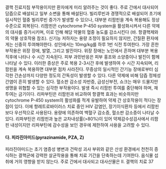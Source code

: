 결핵 진료지침
부작용이지만 환자에게 미리 알려주는 것이 좋다. 주로 간에서 대사되어 담즙으로 배설되고 일부 소변을 통해 배설된다. 빌리루빈과 경쟁적으로 배설되어 초기에 일시적인 혈중 빌리루빈 증가가 발생할 수 있으나, 대부분 리팜핀을 계속 복용해도 정상 수준으로 회복된다. 리팜핀은 cytochrome P-450 system을 활성화시켜서 다른 약제의 대사를 증가시키며, 이로 인해 해당 약물의 혈중 농도를 감소시킨다 (바. 항결핵제와의 약물 상호작용 참조). 신기능 저하자는 용량 조정이 필요하지 않지만, 간질환 환자에게는 신중히 투여해야한다. 성인에서는 10mg/kg를 하루 1번 식전 투여한다.
가장 흔한 부작용은 위장 장애, 발열, 그리고 발진이다. 위장 장애는 노인에서 흔하며 대부분 복용 직후에 나타나 수 시간 지속된다. 피부 과민반응은 피부 홍조와 소양증이나 발진이 함께 나타날 수 있다. 이러한 증상은 주로 복용 2-3시간 후에 발생하여 수 시간 지속되며, 리팜핀을 계속 복용하면 대부분 점차 사라진다. 무증상의 일시적인 간기능 장애로부터 심각한 간손상까지 다양한 정도의 간독성이 발생할 수 있다. 다른 약제에 비해 담즙 정체성 간염이 흔히 발생할 수 있다. 혈소판 감소성 자반증, 급성신부전, 쇼크는 매우 드물지만 생명을 위협할 수 있는 심각한 부작용이다. 발생 즉시 리팜핀 투여를 중단해야 하며, 재투여는 금기이다.
리파부틴은 리팜핀과 비교하여 항결핵 효과는 비슷하지만 cytochrome P-450 system의 활성화를 적게 유발하여 약제 간 상호작용이 적다는 장점이 있다. 이에 항레트로바이러스 치료 중인 HIV 감염인, 장기이식환자 등에서 리팜핀보다 우선적으로 사용된다. 용량에 의존하여 백혈구 감소증, 혈소판 감소증이 나타날 수 있다. 리파부틴은 리팜핀과 높은 교차내성률(>80%)이 있어 약제감수성검사에서 리팜핀 내성이지만 리파부틴에 감수성을 보인 경우에 제한하여 사용을 고려할 수 있다.

#### 다. 피라진아미드(pyrazinamide, PZA, Z)

피라진아미드는 초기 염증성 병변과 건락성 괴사 부위와 같은 산성 환경에서 천천히 증식하는 결핵균에 강력한 살균작용을 통해 치료 기간을 단축하는데 기여한다. 음식물 섭취에 거의 영향을 받지 않는다. 주로 간에서 대사되고 대사산물은
II. 결핵의 치료 <PAGE>37